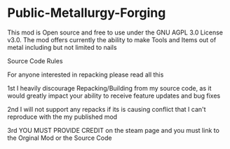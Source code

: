 # Public-Metallurgy-Forging

This mod is Open source and free to use under the GNU AGPL 3.0 License v3.0. The mod offers currently the ability to make Tools and Items out of metal including but not limited to nails

Source Code Rules

For anyone interested in repacking please read all this

1st I heavily discourage Repacking/Building from my source code, as it would greatly impact your ability to receive feature updates and bug fixes

2nd I will not support any repacks if its is causing conflict that I can't reproduce with the my published mod

3rd YOU MUST PROVIDE CREDIT on the steam page and you must link to the Orginal Mod or the Source Code
